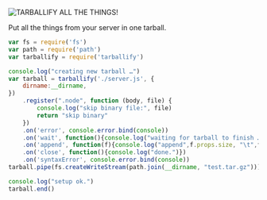 ![TARBALLIFY ALL THE THINGS!](/dodo/node-tarballify/raw/master/23182620.jpg)

Put all the things from your server in one tarball.

```javascript
var fs = require('fs')
var path = require('path')
var tarballify = require('tarballify')

console.log("creating new tarball …")
var tarball = tarballify('./server.js', {
    dirname:__dirname,
})
    .register(".node", function (body, file) {
        console.log("skip binary file:", file)
        return "skip binary"
    })
    .on('error', console.error.bind(console))
    .on('wait', function(){console.log("waiting for tarball to finish …")})
    .on('append', function(f){console.log("append",f.props.size, "\t",f.path)})
    .on('close', function(){console.log("done.")})
    .on('syntaxError', console.error.bind(console))
tarball.pipe(fs.createWriteStream(path.join(__dirname, "test.tar.gz")))

console.log("setup ok.")
tarball.end()
```
